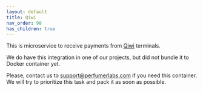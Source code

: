 ```yaml
---
layout: default
title: Qiwi
nav_order: 98
has_children: true
---
```


This is microservice to receive payments from [Qiwi](https://developer.qiwi.com/) terminals.

We do have this integration in one of our projects, but did not bundle it to Docker container yet.

Please, contact us to [support@perfumerlabs.com](mailto:support@perfumerlabs.com) if you need this container.
We will try to prioritize this task and pack it as soon as possible.